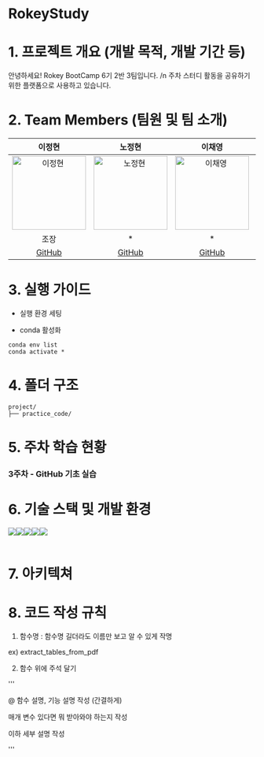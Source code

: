 # RokeyStudy

# 1. 프로젝트 개요 (개발 목적, 개발 기간 등)

안녕하세요! Rokey BootCamp 6기 2반 3팀입니다. /n
주차 스터디 활동을 공유하기 위한 플랫폼으로 사용하고 있습니다.

# 2. Team Members (팀원 및 팀 소개)
  
| 이정현 | 노정현 | 이채영 | * |
|:------:|:------:|:------:|:------:|
| <img src="https://github.com/user-attachments/assets/86b2f0a0-4f78-4295-b312-8b93bfe75287" alt="이정현" width="150"> | <img src="https://github.com/user-attachments/assets/d222b45a-2d3a-41e3-b1f5-cc8cea8e61d6" alt="노정현" width="150"> | <img src="https://github.com/user-attachments/assets/7cbaa641-332f-495d-b3fc-a27679eeb173" alt="이채영" width="150"> | <img src="https://github.com/user-attachments/assets/409d635f-9ffb-4aee-9330-bf4ab14b43af" alt="*" width="150"> |
| 조장 | * | * | * |
| [GitHub](https://github.com/abbeyroad1027-glitch) | [GitHub](*) | [GitHub](https://github.com/yichaeyoung) | [GitHub](*) |


# 3. 실행 가이드

- 실행 환경 세팅
  
- conda 활성화

```plaintext
conda env list
conda activate *
```
# 4. 폴더 구조

```plaintext
project/
├── practice_code/
```

# 5. 주차 학습 현황

### 3주차 - GitHub 기초 실습



# 6. 기술 스택 및 개발 환경

<div style="display:flex; flex-direction:row;">
  <img src="https://img.shields.io/badge/Python-3776AB?style=flat&logo=Python&logoColor=white" />
  <img src="https://img.shields.io/badge/LangChain-1C3C3C?style=flat&logo=LangChain&logoColor=white" />
  <img src="https://img.shields.io/badge/visual%20studio%20code-%23007ACC.svg?&style=flat&logo=visual%20studio%20code&logoColor=white" />
  <img src="https://img.shields.io/badge/github-%23181717.svg?&style=flaat&logo=github&logoColor=white" />
  <img src="https://img.shields.io/badge/notion-%23000000.svg?&style=flat&logo=notion&logoColor=white" />
</div><br>

# 7. 아키텍쳐

# 8. 코드 작성 규칙
1. 함수명 : 함수명 길더라도 이름만 보고 알 수 있게 작명

  ex) extract_tables_from_pdf

2. 함수 위에 주석 달기

  '''
  
  @ 함수 설명, 기능 설명 작성 (간결하게)
  
  매개 변수 있다면 뭐 받아와야 하는지 작성
  
  이하 세부 설명 작성
  
  '''

